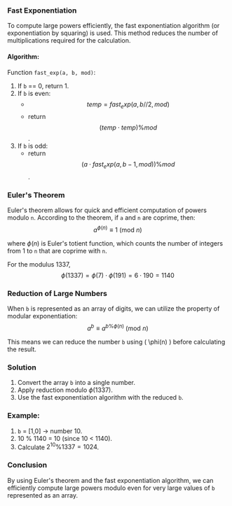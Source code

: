 ### Fast Exponentiation

To compute large powers efficiently, the fast exponentiation algorithm (or exponentiation by squaring) is used. This method reduces the number of multiplications required for the calculation.

#### Algorithm:

Function `fast_exp(a, b, mod)`:

1. If `b` == 0, return 1.
2. If `b` is even:
   - $$ temp = fast_exp(a, b // 2, mod) $$
   - return $$ (temp \cdot temp) \% mod $$.
3. If `b` is odd:
   - return $$ (a \cdot fast_exp(a, b - 1, mod)) \% mod $$.

### Euler's Theorem

Euler's theorem allows for quick and efficient computation of powers modulo `n`. According to the theorem, if `a` and `n` are coprime, then:
$$ a^{\phi(n)} \equiv 1 \ (\text{mod} \ n) $$

where $\phi(n)$ is Euler's totient function, which counts the number of integers from 1 to `n` that are coprime with `n`.

For the modulus 1337, 
$$ \phi(1337) = \phi(7) \cdot \phi(191) = 6 \cdot 190 = 1140 $$

### Reduction of Large Numbers

When `b` is represented as an array of digits, we can utilize the property of modular exponentiation:
$$ a^b \equiv a^{b \% \phi(n)} \ (\text{mod} \ n) $$

This means we can reduce the number `b` using \( \phi(n) \) before calculating the result.

### Solution

1. Convert the array `b` into a single number.
2. Apply reduction modulo $\phi(1337)$.
3. Use the fast exponentiation algorithm with the reduced `b`.

### Example:
1.  `b` = [1,0] -> number 10.
2. 10 \% 1140 = 10 (since 10 < 1140).
3. Calculate $2^{10} \% 1337 = 1024$.

### Conclusion

By using Euler's theorem and the fast exponentiation algorithm, we can efficiently compute large powers modulo even for very large values of `b` represented as an array.